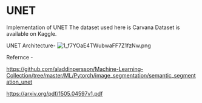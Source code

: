 # UNET

Implementation of UNET 
The dataset used here is Carvana Dataset is available on Kaggle.

 UNET Architecture-
![1_f7YOaE4TWubwaFF7Z1fzNw.png](https://your-copied-image-address)

Refernce - 

https://github.com/aladdinpersson/Machine-Learning-Collection/tree/master/ML/Pytorch/image_segmentation/semantic_segmentation_unet

https://arxiv.org/pdf/1505.04597v1.pdf
